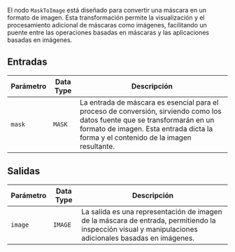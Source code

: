
El nodo `MaskToImage` está diseñado para convertir una máscara en un formato de imagen. Esta transformación permite la visualización y el procesamiento adicional de máscaras como imágenes, facilitando un puente entre las operaciones basadas en máscaras y las aplicaciones basadas en imágenes.

## Entradas

| Parámetro | Data Type | Descripción |
|-----------|-------------|-------------|
| `mask`    | `MASK`      | La entrada de máscara es esencial para el proceso de conversión, sirviendo como los datos fuente que se transformarán en un formato de imagen. Esta entrada dicta la forma y el contenido de la imagen resultante. |

## Salidas

| Parámetro | Data Type | Descripción |
|-----------|-------------|-------------|
| `image`   | `IMAGE`     | La salida es una representación de imagen de la máscara de entrada, permitiendo la inspección visual y manipulaciones adicionales basadas en imágenes. |

